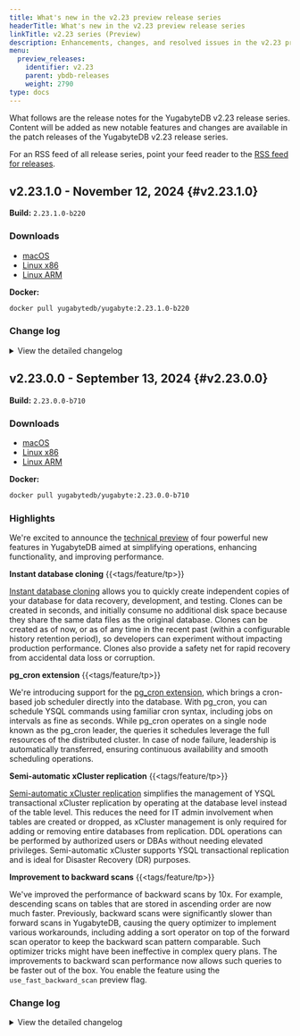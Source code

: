 ```yaml
---
title: What's new in the v2.23 preview release series
headerTitle: What's new in the v2.23 preview release series
linkTitle: v2.23 series (Preview)
description: Enhancements, changes, and resolved issues in the v2.23 preview release series.
menu:
  preview_releases:
    identifier: v2.23
    parent: ybdb-releases
    weight: 2790
type: docs
---
```


What follows are the release notes for the YugabyteDB v2.23 release series. Content will be added as new notable features and changes are available in the patch releases of the YugabyteDB v2.23 release series.

For an RSS feed of all release series, point your feed reader to the [RSS feed for releases](../index.xml).

## v2.23.1.0 - November 12, 2024 {#v2.23.1.0}

**Build:** `2.23.1.0-b220`

### Downloads

<ul class="nav yb-pills">
  <li>
    <a href="https://downloads.yugabyte.com/releases/2.23.1.0/yugabyte-2.23.1.0-b220-darwin-x86_64.tar.gz">
      <i class="fa-brands fa-apple"></i>
      <span>macOS</span>
    </a>
  </li>
  <li>
    <a href="https://downloads.yugabyte.com/releases/2.23.1.0/yugabyte-2.23.1.0-b220-linux-x86_64.tar.gz">
      <i class="fa-brands fa-linux"></i>
      <span>Linux x86</span>
    </a>
  </li>
  <li>
    <a href="https://downloads.yugabyte.com/releases/2.23.1.0/yugabyte-2.23.1.0-b220-el8-aarch64.tar.gz">
      <i class="fa-brands fa-linux"></i>
      <span>Linux ARM</span>
    </a>
  </li>
</ul>

**Docker:**

```sh
docker pull yugabytedb/yugabyte:2.23.1.0-b220
```

### Change log

<details>
  <summary>View the detailed changelog</summary>

### Improvements

#### YSQL

* Changes the CatalogCacheMisses metric name to showcase separate cache misses for each catalog cache, assisting users in easily preloading necessary catalog tables. {{<issue 22843>}}
* Enables in-place updates for non-key columns in indexes, reducing number of flushes. {{<issue 20908>}}
* Introduces the `yb_make_next_ddl_statement_nonincrementing` configuration parameter to reduce catalog version increments during many consecutive DDLs, lowering memory and latency spikes. {{<issue 23786>}}
* Updates advisory lock error message with a workaround hint instead of `not yet implemented.` {{<issue 23881>}}
* Allows certain ALTER VIEW commands in the parser without requiring additional changes. {{<issue 23117>}}
* Includes a modification to ysql_dump and Postgres that ensures all pg_class and pg_type OID preservation across a backup/restore when passing the include-yb-metadata flag. {{<issue 23304>}}
* Streamlines sys table prefetching by automatically resetting catalog read time. {{<issue 23502>}}
* Simplifies several ybc_pggate functions for better value return and removes unused functions. {{<issue 23513>}}
* Revamps the restoration of old backups by only applying the check for `pg_class OID` if the new YSQL configuration parameter, `yb_ignore_heap_pg_class_oids`, is enabled. {{<issue 23304>}}
* Unmodified columns on main table will continue to be written out when update optimizations are enabled, removing dependency on the feature controlled by `ysql_skip_row_lock_for_update`. {{<issue 18822>}}
* Adds table-level Prometheus metrics for catcache misses at node-level, viewable at `:13000/prometheus-metrics` endpoint. {{<issue 23706>}}
* Auto analyze service now tracks mutation counts from DDL changes and eliminates redundant analysis of indexes. {{<issue 22104>}},{{<issue 23506>}}
* Adds serialization/deserialization and equality checking mechanism for update optimization metadata. {{<issue 18822>}}
* Allows adding a primary key using a unique index by performing a table rewrite. {{<issue 23118>}}
* Enables the batch execution of explicit row lock requests in Pg, improving the handling and performance of such requests. {{<issue 22519>}}
* Allows validation of foreign-key and check constraints with `ALTER TABLE ...VALIDATE CONSTRAINT`. {{<issue 3946>}}
* Added yb_make_next_ddl_statement_nonincrementing to YbDbAdminVariables for yb_db_admin role. {{<issue 23786>}}
* Allows preloading of foreign key lists in relcache, avoiding on-demand master fetches, controlled by `yb_enable_fkey_catcache`. {{<issue 23686>}}
* Refines the PatchStatus function by storing relation id directly in the relations vector, avoiding the need to call the PgSession::LoadTable method. {{<issue 24040>}}

#### YCQL

* Updates YCQL tables `system_schema.functions` and `system_schema.aggregates` to align with Cassandra, aiding Cortex migration. {{<issue 3893>}}

#### DocDB

* Reduces risk of WAL over-garbage collection in xCluster and avoids unnecessary flushes by modifying the WAL retention policy. {{<issue 22862>}}
* Enables reduction of duplicate code and custom flag filtering through `GetFlagInfos` relocation. {{<issue 23632>}}
* Accelerates xCluster setup for tables by reducing setup time, storing all intermediate state in-memory, and limiting writes to `sys_catalog`. {{<issue 23286>}}
* Allows adding new CatalogEntries without modifying the sys-catalog-tool through using helper functions. {{<issue 23235>}}
* Enables reading stored vector index data from DocDB. {{<issue 23460>}}
* Enables scanning of the `sequences_data` table for xCluster replication, aiding in the bootstrapping process by integrating current sequence information into the WAL from the source universe. {{<issue 23493>}}
* Introduces `DEFINE_NEW_INSTALL_VALUE` macro to enable controlled rollout of new features in fresh clusters. {{<issue 23505>}}
* Enables taking into account of changed data during a vector index data update. {{<issue 23524>}}
* Adds utilities for HNSW vector index implementation, benchmarking, and file reading. {{<issue 23376>}}
* Removes the `CallVisitor` template function to simplify the sys-catalog-tool code. {{<issue 23548>}}
* Allows each sequence to have an update in the WAL for seamless xCluster replication. {{<issue 23493>}}
* Introduces a command-line tool for building, validating, and benchmarking HNSW indexes with Usearch implementation. {{<issue 23556>}}
* Offers support for different vector coordinate types including vector-related templates. {{<issue 23613>}}
* Imports hnswlib header-only library for enhancements. {{<issue 23609>}}
* Introduces a new gflag `max_disk_throughput_mbps` for automated control of write rejections when disk is full, replacing `reject_writes_min_disk_space_aggressive_check_mb`. {{<issue 23373>}}
* Allows easier debugging with additional logging and updated log prefixes. {{<issue 23702>}}
* Ensures that ddl_queue and replicated_ddls do not colocate on the same tablet in colocated databases. {{<issue 23728>}}
* Integrates hnswlib into the vector indexing framework, adding wrapper and allowing different distance calculations. {{<issue 23752>}}
* Eliminates the capability to rename xCluster replication groups, reducing potential confusion. {{<issue 23778>}}
* Enables sequences replication feature in source universe by creating `sequences_data` table and incorporating an outgoing stream. {{<issue 23917>}}
* Enables shared memory by default for executing read and write pg client queries to enhance performance. {{<issue 23820>}}
* Streamlines automatic syncing of inline third-party dependencies and breaks down `thirdparty_tool` into separate modules. {{<issue 23846>}}
* Enables automatic application of DDL changes in xCluster using `automatic_ddl_mode` proto field. {{<issue 23860>}}
* Enables display of cluster_uuid in tserver /varz endpoint for better test and call_home tracking. {{<issue 23864>}}
* Resets the `cdc_wal_retention_time_secs` value on table removal from xCluster replication and applies updates dynamically, eliminating need to drop and recreate replication. {{<issue 20769>}}
* Ensures correct functioning of `search_path` by skipping its value's enquote during transaction setup. {{<issue 23440>}}
* Enhances sequence generation consistency by making backend process stick to a logical connection when initializing a sequence variable with `nextval` function. {{<issue 23601>}}
* Ensures DDL operations success with a sleep interval after database catalog version updates when Connection Manager is active. {{<issue 23756>}}
* Updates the callhome URL to use HTTPS for enhanced security. {{<issue 23947>}}
* Includes PID in yb_active_session_history for easy correlation with actual processes in YSQL, YCQL, and background activities. {{<issue 23070>}}
* Allows reduction of thread stack size to avoid Linux hugepage backing. {{<issue 23927>}}
* Allows explicit addition of gFlags to `gflag_allowlist.txt` for secure callhome data collection, plus `version_info` in tserver data. {{<issue 24103>}}
* Adds `max_follower_heartbeat_delay` metric to alert users when the master follower heartbeat delay is too high. {{<issue 21178>}}
* Removes the need to set `set_cdc_min_replicated_index` during xCluster bootstrap for improved log retention. {{<issue 24105>}}
* Ensures the user interface accurately displays disk size, even when multiple data directories are used. {{<issue 23810>}}

#### CDC

* Allows dynamic table addition alongside table removal from CDC streams without needing to disable or restart. {{<issue 23581>}}
* Adds `DYNAMIC_TABLES_DISABLED` yb-admin option to disable dynamic table addition when creating new streams. {{<issue 23482>}}
* Enables default non-eligible table cleanup in CDC streams, replaces the flag `enable_cleanup_of_non_eligible_tables_from_cdcsdk_stream` with `cdcsdk_enable_dynamic_table_addition_with_table_cleanup`, and removes flag protection for table identification. {{<issue 23806>}}
* Syncs table removal from a CDC stream to a more performant async process, allowing both manual and automatic removal via the `RemoveUserTableFromCDCSDKStream` and `RemoveTablesFromCDCSDKStream` RPCs respectively. {{<issue 23700>}}
* Disables `wal_level` checks for logical replication in YSQL as PG WAL is not used. {{<issue 23661>}}
* Changes the default `wal_level` to `logical` to ensure compatibility with logical replication clients. {{<issue 23661>}}
* Enables asynchronous removal of user tables from CDC streams by adjusting how background threads process and persist stream metadata. {{<issue 23700>}}
* Enables tablet splitting on tables under CDCSDK stream by default using the GFLAG `enable_tablet_split_of_cdcsdk_streamed_tables`. {{<issue 24190>}}
* Adds a tag for the slot name attribute in the CDC metrics. {{<issue 24307>}}

#### yugabyted

* Handles OBJECT_NOT_FOUND errors during SELECT/UPDATE/DELETE after TRUNCATE when Connection Manager is enabled. {{<issue 23668>}}
* Enables bitmap scans and removes size-based fetching in the pg parity feature by updating GFlags. {{<issue 23777>}}
* Updates to the pg parity testcase now remove size-based fetching and include enabling bitmap scans. {{<issue 23777>}}
* Changes the flag name from `enable_pg_parity_tech_preview` to `enable_pg_parity_early_access` in all branches. {{<issue 23896>}}
* Stops sending gflags details in the callhome diagnostics to eliminate redundant data. {{<issue 24029>}}

### Bug fixes

#### YSQL

* Removes unnecessary DCHECK for smoother rolling upgrades from release 2.20, enhancing `ysql_enable_db_catalog_version_mode` gflag functionality. {{<issue 23462>}}
* Fixes an issue related to regular expression pushdown causing inconsistency and crashes by introducing thread local cache. {{<issue 22989>}}
* Resets catalog read time after table prefetching to prevent outdated readings for on-demand loading from a master. {{<issue 23421>}}
* Corrects IndexScan's indextlist to improve accuracy of variable references in subquery scenarios. {{<issue 22533>}}
* Prevents individually moving a colocated table to a different tablespace, forcing users to move all tables collectively. {{<issue 23314>}}
* Minimizes read restart errors during ANALYZE operation by using a fresh read time for each table, finding an optimal balance between read oldness and transactionality. {{<issue 22135>}}
* Reduces the memory consumption of the `fk_reference_cache_` in large transactions, thereby ensuring minimal use of RAM. {{<issue 23734>}}
* Prevents retry of schema mismatch errors in batched execution mode to maintain transaction atomicity. {{<issue 23843>}}
* Revamped `Storage Read Requests` metric now better reflects true RPC count in `PrecastRequestSender` usage. {{<issue 23396>}},{{<issue 18785>}}
* Resolves `INSERT ON CONFLICT` bugs in temporary tables to ensure consistent outputs. {{<issue 1999>}}
* Fixes a TupleDesc reference leak warning in nested INSERT ON CONFLICT. {{<issue 23429>}}
* Restores unintentional grammar changes to YSQL ALTER SCHEMA command for bug fix. {{<issue 23457>}}
* Fixes repeated calls in `DeleteTableInternal`, preventing `YbAdminSnapshotScheduleTest.SysCatalogRetention` failure on asan builds. {{<issue 23459>}}
* Resolves potential memory corruption by mutating pushdown expressions outside the per tuple context. {{<issue 23461>}}
* Eliminates the publishing of empty metrics from the `statementType` enum on the YSQL Metrics endpoint. {{<issue 23557>}}
* Simplifies the process of identifying identical data by using storage equality, not semantic equality, during UPDATE queries, handling problems that arise when data types lack equality operators or when user-defined data types exhibit unusual semantic equality. {{<issue 23490>}}
* Addresses a bug in YSQL that caused crashes while costing an index scan on a hash index with included columns using CBO. {{<issue 22772>}}
* Adds more logs to aid in debugging a transaction status mismatch issue. {{<issue 23669>}}
* Fixes the hanging issue when creating a colocated table by correcting the unconditional reading of the `relkind` column. {{<issue 23708>}}
* Adds `log_dist` option to auto_explain docs for YSQL. {{<issue 23814>}}
* Addresses the issue of invalid Attnum with Bitmap Scan +subplans +nested loops previously encountered in Index Scans. {{<issue 23596>}}
* Adds table name to table-level metrics on `/metrics` endpoint for better identification. {{<issue 23707>}}
* Fixes a bug that caused incorrect deducing of commit/abort status for transactions which do not change the table's schema. {{<issue 23669>}}
* Adds HELP and TYPE metadata to YSQL Prometheus metrics endpoint for better metrics accessibility. {{<issue 23578>}}
* Corrects an issue causing heap-buffer-overflow errors during ysqlconnmgr ASAN tests. {{<issue 23913>}}
* Fixes a crash caused by using the `pg_hint_plan` with the `hint_table` enabled. {{<issue 23547>}}
* Updates the copyright string from `YugaByteDB` to the correct version `YugabyteDB`, ensuring error-free linter runs. {{<issue 23940>}}
* Allows for a modified calculation of net connections in YSQL connection manager with the warmup random mode. {{<issue 23588>}}
* Prevents background parallel workers from executing check/assign hooks of YSQL configuration parameters, eliminating potential crashes. {{<issue 23787>}}
* Modifies backup/restore process to skip column name checks for indexes, allowing for successful restoration even with renamed columns. {{<issue 24207>}}
* Fixes crashes caused by using a RowComparisonExpression on a reordered primary key index. {{<issue 23824>}}
* Improves cache re-invalidation for `ALTER TABLE` commands to avoid schema version mismatch errors within the same session. {{<issue 23882>}}
* Streamlines ysql_dump process by eliminating faulty statements for colocated table unique constraint, enhancing database reliability. {{<issue 24057>}}
* Introduces batching for the `INSERT ON CONFLICT` command to enhance performance by minimizing alternating read and write operations. {{<issue 24179>}}
* Fixes the flaw in the current DDL atomicity workflow where only the first table's schema was compared, even if it doesn't change after a schema version increment. {{<issue 23988>}}
* Alters encoding setup order to ensure `UTF8` use instead of `SQL_ASCII` and adds `pg_collation` to preloaded tables to prevent specific errors. {{<issue 24149>}}
* Corrects a typo to prevent incorrect loading of pg_collation catalog caches, eliminating associated performance issues. {{<issue 24149>}}

#### YCQL

* Eliminates unexpected error during shell type definition update across multiple sessions. {{<issue 24217>}}

#### DocDB

* Prevents tablet bootstrap from getting stuck when replaying a truncate operation. {{<issue 23243>}}
* Limits the response size of ListSnapshotSchedules RPC by excluding unnecessary per-object details to prevent overflow issues. {{<issue 23518>}}
* Reduces the risk of deadlocks when making active read/write requests to a table right after a tablet-split. {{<issue 23747>}}
* Simplifies handling of large RPC responses by catching errors earlier and appropriately using `narrow_cast`. {{<issue 22301>}}
* Fixes errors from executing rpc callback twice due to lack of return after detecting disabled wait-queue or deadlock features. {{<issue 23808>}}
* Switches write query duration from `CoarseMonoClock` to `MonoClock` for precise nanosecond granularity. {{<issue 20335>}}
* Sets the `close_timestamp_micros` field for partially copied log segments to prevent time-based policy violation. {{<issue 23335>}}
* Eliminates persistent logging issue after dropping a colocated table by removing unnecessary logs. {{<issue 22037>}}
* Corrects leader balancing for geopartitioned tables to prevent early exits and ensure accurate global leader sorting. {{<issue 23886>}}
* Adds `database_oid` to the `TSLocalLockManager` locking contract to distinguish objects from different databases. {{<issue 23454>}}
* Adds debugging information for retryable requests rejected by followers despite acceptance by leaders. {{<issue 23523>}}
* Corrects typo and includes minimum allowed value in the validation message for `xcluster_checkpoint_max_staleness_secs` flag. {{<issue 23576>}}
* Prevents tablet partition collision during `ImportSnapshot` by not cloning `DELETED` or `REPLACED` tablets. {{<issue 23552>}}
* Allows pg_cron to correctly handle SIGTERM by using `quickdie` instead of `die` or `pg_cron_sigterm`. {{<issue 23655>}}
* Allows the retry of checkpoint if `leader not ready` or `service unavailable` errors occur, and prevents client retries on a failed checkpoint by storing an `InternalError` status. {{<issue 23719>}}
* Restores `transaction_aware` field in `master_backup.proto` for compatibility with older DB versions. {{<issue 23739>}}
* Enhances tablet limit flags by adding more details to the main flag and adjusting the help strings. {{<issue 23695>}}
* Adds filtering for bootstrap intent iterators based on `min_replay_txn_start_ht` to prevent unnecessary SST files buildup during bootstrap. {{<issue 23890>}}
* Fixes a compile error caused by a mismatch in the declaration of `protobuf_message_total_bytes_limit`. {{<issue 23828>}}
* Reduces the potential for core dump errors during Point In Time Recovery (PITR) by utilizing shared_ptr in callbacks. {{<issue 23399>}}
* Renames the `yql_endpoint_tserver_uuid` field to `top_level_node_id` in `/rpcz` to maintain consistency. {{<issue 23835>}}
* Ensures correct and consistent updating of `grptablespace` column in `pg_yb_tablegroup` after `ALTER TABLE` command. {{<issue 23336>}}
* Ensures the `CREATE TABLE ...TABLESPACE pg_default` command in colocated databases aligns with PostgreSQL semantics. {{<issue 23410>}}
* Now treats YSQL configuration parameters in a case-insensitive manner, avoiding variable duplication and potential failures, aligning closer with Postgres behavior. {{<issue 23478>}}
* Ensures node restarts successfully with `secure` enabled by introducing a timeout framework. {{<issue 23447>}}
* Restores loading of old dumps that lack index PG class OIDs by enhancing the flag `yb_ignore_pg_class_oids`. {{<issue 23626>}}
* Promotes cluster start-up when master_webserver_port is customized by considering user input during the `validate_and_set_configs` step. {{<issue 23629>}}
* Allows the packed row size to exceed its limit during repacking, preventing tserver crash after `alter table add column` commands with a default value. {{<issue 24050>}}
* The update stabilizes WriteBuffer, preventing potential crashes when constructed over non-zeroed memory. {{<issue 23960>}}
* Adds a null check to prevent a system crash when cleaning up a recently applied transaction state after a flush operation. {{<issue 24026>}}
* Resolves the shutdown issue with the shared exchange causing TServer to hang by properly managing concurrent threads and session destruction, and sets `pg_client_use_shared_memory` to false by default on Mac to enhance performance. {{<issue 24000>}}
* Ensures "create table" requests for colocated tables don't fail due to mistaken tablet limit checks. {{<issue 23922>}}

#### CDC

* Refactors CDCSDK to prevent data loss during workload with single shard transactions by ensuring WAL messages are committed before being replicated. {{<issue 19294>}}
* Reduces disk IO overhead by optimizing the tablet-meta update process in CDCService. {{<issue 22805>}}
* Introduces three new yb-admin commands : `disable_dynamic_table_addition_in_change_data_stream`, `remove_user_table_from_change_data_stream`, `validate_and_sync_cdc_state_table_entries_on_change_data_stream` for managing user tables in a CDC stream and addresses a race condition issue  {{<issue 22876>}},{{<issue 22835>}},{{<issue 22773>}}
* Obsoletes expired or unpolled tables from CDC stream and state table, reducing unnecessary resource retention and potential blocking of split tablet deletion. {{<issue 23367>}}
* Filters out records related to index tables in colocated databases to prevent GetChanges call failures. {{<issue 23809>}}
* Ensures old-tuples for updates are only sent when replica identity is FULL, matching PostgreSQL behavior. {{<issue 23353>}}
* Enhances table removal from a CDC stream by fetching tablets from the local master copy instead of the entire cdc_state table, enhancing performance. {{<issue 23589>}}
* Prevents crashes that occur due to concurrent GetChanges calls on the same producer tablet. {{<issue 23394>}}
* Ensures entries for dropped tables are removed from the replica identity map, preventing replication errors. {{<issue 24308>}}

#### yugabyted

* Offers corrected DB OID in the function `calculate_table_size`, now matching `YBCGetDatabaseOid(rel)` for improved reliability. {{<issue 20030>}}
* Enables a node to successfully join using the `join` flag by implementing a retry mechanism. {{<issue 238989>}}

</details>

## v2.23.0.0 - September 13, 2024 {#v2.23.0.0}

**Build:** `2.23.0.0-b710`

### Downloads

<ul class="nav yb-pills">
  <li>
    <a href="https://downloads.yugabyte.com/releases/2.23.0.0/yugabyte-2.23.0.0-b710-darwin-x86_64.tar.gz">
      <i class="fa-brands fa-apple"></i>
      <span>macOS</span>
    </a>
  </li>
  <li>
    <a href="https://downloads.yugabyte.com/releases/2.23.0.0/yugabyte-2.23.0.0-b710-linux-x86_64.tar.gz">
      <i class="fa-brands fa-linux"></i>
      <span>Linux x86</span>
    </a>
  </li>
  <li>
    <a href="https://downloads.yugabyte.com/releases/2.23.0.0/yugabyte-2.23.0.0-b710-el8-aarch64.tar.gz">
      <i class="fa-brands fa-linux"></i>
      <span>Linux ARM</span>
    </a>
  </li>
</ul>

**Docker:**

```sh
docker pull yugabytedb/yugabyte:2.23.0.0-b710
```

### Highlights

We're excited to announce the [technical preview](/preview/releases/versioning/#tech-preview-tp) of four powerful new features in YugabyteDB aimed at simplifying operations, enhancing functionality, and improving performance.

**Instant database cloning** {{<tags/feature/tp>}}

[Instant database cloning](/preview/manage/backup-restore/instant-db-cloning/) allows you to quickly create independent copies of your database for data recovery, development, and testing. Clones can be created in seconds, and initially consume no additional disk space because they share the same data files as the original database. Clones can be created as of now, or as of any time in the recent past (within a configurable history retention period), so developers can experiment without impacting production performance. Clones also provide a safety net for rapid recovery from accidental data loss or corruption.

**pg_cron extension** {{<tags/feature/tp>}}

We're introducing support for the [pg_cron extension](/preview/explore/ysql-language-features/pg-extensions/extension-pgcron/), which brings a cron-based job scheduler directly into the database. With pg_cron, you can schedule YSQL commands using familiar cron syntax, including jobs on intervals as fine as seconds. While pg_cron operates on a single node known as the pg_cron leader, the queries it schedules leverage the full resources of the distributed cluster. In case of node failure, leadership is automatically transferred, ensuring continuous availability and smooth scheduling operations.

**Semi-automatic xCluster replication** {{<tags/feature/tp>}}

[Semi-automatic xCluster replication](/preview/deploy/multi-dc/async-replication/async-replication-transactional/) simplifies the management of YSQL transactional xCluster replication by operating at the database level instead of the table level. This reduces the need for IT admin involvement when tables are created or dropped, as xCluster management is only required for adding or removing entire databases from replication. DDL operations can be performed by authorized users or DBAs without needing elevated privileges. Semi-automatic xCluster supports YSQL transactional replication and is ideal for Disaster Recovery (DR) purposes.

**Improvement to backward scans** {{<tags/feature/tp>}}

We've improved the performance of backward scans by 10x. For example, descending scans on tables that are stored in ascending order are now much faster. Previously, backward scans were significantly slower than forward scans in YugabyteDB, causing the query optimizer to implement various workarounds, including adding a sort operator on top of the forward scan operator to keep the backward scan pattern comparable. Such optimizer tricks might have been ineffective in complex query plans. The improvements to backward scan performance now allows such queries to be faster out of the box. You enable the feature using the `use_fast_backward_scan` preview flag.

<!-- ### New features

* [Semi-automatic transactional xCluster setup](/preview/deploy/multi-dc/async-replication/async-replication-transactional/). Provides operationally simpler setup and management of YSQL transactional xCluster replication, as well as simpler steps for performing DDL changes. {{<tags/feature/tp>}}

* [Database clone](/preview/manage/backup-restore/lightweight-db-clone/). Support for fast Database clones from a given database as-of time. {{<tags/feature/tp>}}

* [pg_cron extension](preview/explore/ysql-language-features/pg-extensions/extension-pgcron/). Native support for pg_cron extension. {{<tags/feature/tp>}} -->

### Change log

<details>
  <summary>View the detailed changelog</summary>

### Improvements

#### YSQL

* Enhances logging for DDL transaction conflicts and PG catalog version mismatches by including the DDL command tag and specific log details outside of the `log_ysql_catalog_versions` flag. {{<issue 20084>}}
* Reduces per-backend memory consumption by reinstating TOAST compression for catalogue tables. {{<issue 21040>}}
* Enables DDL atomicity feature by default by altering `ysql_yb_ddl_rollback_enabled`, `report_ysql_ddl_txn_status_to_master`, and `ysql_ddl_transaction_wait_for_ddl_verification` flags' defaults. {{<issue 22097>}}
* Adds a new YSQL view for YCQL statement metrics, allowing it to be joined with YCQL wait events in the `yb_active_universe_history` table. {{<issue 20616>}}
* Displays distinct prefix keys explicitly in the explain output, enhancing the clarity of indexing for users. {{<issue 20831>}}
* Adds auto flag `ysql_yb_enable_ddl_atomicity_infra` to control DDL atomicity feature during the upgrade phase. {{<issue 21535>}}
* Updates read time for each operation to simplify code and avoid applying used read time from obsolete operations. {{<issue 21623>}}
* Allows YbInitPinnedCacheIfNeeded to only load the shared pinned cache, enhancing concurrent handling of DDLs in various databases. {{<issue 21635>}}
* Rectifies a compilation error by eliminating duplicate declaration and unnecessary function triggered by merge issues. {{<issue 20616>}}
* Avoids schema version mismatch errors during ALTER TABLE operations in cases where DDL atomicity is enabled. {{<issue 21787>}}
* Adds new columns to localhost:13000/statements for more comprehensive database management, including user and database IDs along with varied block level statistics. {{<issue 21735>}}
* Now logs global-impact DDL statements that increment all database catalog versions. {{<issue 21826>}}
* Reorganizes extensions into three segregated directories for better access and ease of use. {{<issue 21897>}}
* Resolves schema version mismatch errors that occur after an ALTER TABLE operation due to DDL transaction verification in non-debug builds. {{<issue 21787>}}
* Introduces a new YSQL configuration parameter `yb_parallel_range_size` for better tuning of parallel range size. {{<issue 21928>}}
* Removes the unused `keep_order` field from `YbctidGenerator` for cleaner results processing. {{<issue 21944>}}
* Introduces a new YSQL configuration parameter `yb_enable_parallel_append` to disable the unannounced feature `parallel append`. {{<issue 21934>}}
* Performs stylistic modifications and refactors in various YSQL scripts for better readability and performance. {{<issue 22004>}}
* Adds support for creating vector indexes using a dummy ANN method `ybdummyann`, enabling preliminary vector-based searching in databases. {{<issue 22195>}}
* Restricts the undesired usage of LWFunction by disallowing move copy. {{<issue 22069>}}
* Simplifies the column binding logic for ybgin and lsm access methods and prepares for addition of user-defined index types. {{<issue 22195>}}
* Enables the grammar for CREATE/DROP ACCESS METHOD for more flexible extension handling. {{<issue 22364>}}
* Eradicates misleading log message during table creation with DDL atomicity enabled. {{<issue 22459>}}
* Introduces a new enum PgYbrowidMode to deduplicate hidden internal column addition logic. {{<issue 22536>}}
* Adds Save/Restore state functionality to `ConsistentReadPoint` using a new `Momento` class. {{<issue 22597>}}
* Avoids renaming DocDb tables during legacy rewrite operations to prevent issues with backup/restore and improves handling of failed ADD/DROP primary key, ALTER TYPE operations. {{<issue 22802>}}
* Stops python checks on all third-party extensions to avoid build failure. {{<issue 23166>}}
* Simplifies and cleans up code in PgDml/PgSelect/PgSelectIndex classes, ensuring only necessary fields are used and removing redundant destructors, with no logic changes. {{<issue 23192>}}
* Improves backward scans by updating the cost-based optimizer to consider backward scan enhancements, leading to significant execution-time improvements when `FLAGS_use_fast_backward_scan` is enabled. {{<issue 22370>}}
* Introduces new role-related flags in `yb_backup.py` script to enhance backup and restore functionalities. {{<issue 20972>}}
* Fixes various issues in the Batch Nested Loop Join code, particularly the new row array comparison, for clearer functioning and better documentation. {{<issue 23407>}}

#### YCQL

* Now throws an error when using the unsupported GROUP BY clause in YCQL with autoflag `ycql_suppress_group_by_error` available for compatibility issues. {{<issue 13956>}}

#### DocDB

* Adds an `ABORTED` state and an `abort_message` field to the `SysCloneStateInfoPB` object for better clone failure management. {{<issue 21054>}}
* Offers a new stack trace tracking framework for improved visibility of disk I/O operations, configurable through the `track_stack_traces` flag. {{<issue 17993>}}
* Resolves build failure caused by a problematic merge, offering better disk IO visibility by tracking IOs by stacktrace. {{<issue 17993>}}
* Blocks writes based on the total number of bytes being flushed, not just when 2 memtables are flushing. {{<issue 22571>}}
* Allows asynchronous DNS cache updating and resolution retry upon failure to reduce RPC call delays and prevent unexpected leadership changes. {{<issue 22930>}},{{<issue 22311>}}
* Introduces a new flag to toggle on or off recommended memory defaults for increased control over individual memory settings. {{<issue 22161>}}
* Introduces utility to dump top heap stacks when memory limit is exceeded for enhanced debugging. {{<issue 21396>}}
* Deprecates unused flags and old svc_num_workers flags for clearer user configurations. {{<issue 20906>}}
* Allows local debug builds of YugabyteDB to restart from release builds to enhance debugging. {{<issue 21093>}}
* Shifts xCluster-related functions from Catalocustomeranager to XClusterSourceManager for easier management. {{<issue 21325>}}
* Speeds up backward scans by building rows from end to start, reducing unnecessary repositioning and Seek calls, enabled with `FLAGS_use_fast_backward_scan` flag. {{<issue 19352>}}
* Boosts error messaging clarity when preview flags are not set in `allowed_preview_flags_csv`. {{<issue 21484>}}
* Prevents GetChangesForXCluster from returning an invalid safe time in certain conditions. {{<issue 21528>}}
* Broadens the rewrite_test_log.py script to incorporate more directory replacements such as home directory, YB_SRC_ROOT, LLVM toolchain directory, and third-party dependencies directory. {{<issue 21532>}}
* Adjusts TServer memory percentage from 50% to 48% for (4,8]GiB boxes and sets new recommendations for boxes over 16 GiB. {{<issue 20664>}}
* Incorporates the usearch and fp16 header-only libraries into the src directory, simplifying code import. {{<issue 21830>}}
* Returns the original error messages from CreateTable and CreateTablegroup instead of an incorrect "Database not found" message. {{<issue 21760>}}
* Enables replication of DDL schemas and users to maintain consistency between source and target. {{<issue 21848>}}
* Updates `AreNodesSafeToTakeDown` to return earlier and deliver a readable error message when hitting a timeout, using a control flag, `are_nodes_safe_to_take_down_timeout_buffer_ms` with a default setting of 2 seconds. {{<issue 21855>}}
* Reduces unnecessary alerts by removing "No active snapshot" warning from the logs. {{<issue 21911>}}
* Ensures Data Definition Language (DDL) operations replicate exactly once by checking the `replicated_ddls` table prior to rerunning any DDL. {{<issue 21943>}}
* Streamlines the creation of xCluster streams by unifying the scattered code into `XClusterClient::CreateXClusterStream<Async>`. {{<issue 22343>}}
* Allows for faster failover in xCluster DR by skipping the cleanup process when `skip_producer_stream_deletion` is set on `DeleteUniverseReplicationRequestPB`. Safe for upgrades and rollbacks. {{<issue 22050>}}
* Reduces extra reactor threads by reusing server messenger in AutoFlags. {{<issue 22076>}}
* Reduces resource usage by enabling stateful service client to reuse the server's existing yb_client. {{<issue 22102>}}
* Adds `SCHECK_PB_FIELDS_NOT_EMPTY` macro for validating non-empty fields, with individual checks on list elements. {{<issue 22182>}}
* Splits up yb_xcluster_ddl_replication.c into additional util files for better project extensibility. {{<issue 22190>}}
* Removes deprecated JSON output format in xCluster for clean and efficient function. {{<issue 22219>}}
* Allows only single DDL query strings to prevent issues with DDL+DML mixes or multiple DDLs. {{<issue 22060>}}
* Shifts certain RPC endpoint methods from the Catalocustomeranager to the new MasterClusterHandler class for easier management. {{<issue 19715>}}
* Adds `read-time` option description in the `help` of `ysql_dump` allowing database dump at a specified past time. {{<issue 21886>}}
* Renames and replaces `cdc_consumer_handler_thread_pool_size` with `xcluster_consumer_thread_pool_size` to reduce CPU and memory usage. {{<issue 20305>}}
* Refreshes stack trace tracking UI endpoints to enable per-column sorting and optimize sorting script. {{<issue 22841>}}
* Allows table locking by acquiring local server object locks for DDLs and DMLs, hosted by a local transaction participant, with session ID and tied to their lifetime. Includes performance upgrades to lock acquisition and conflict resolution. {{<issue 23045>}}
* Simplifies replication setup by using table IDs instead of names, helping avoid issues caused by table renames or recreations. {{<issue 23013>}}
* Increases speed of backward scans for flat document reader with support for packed row V2. {{<issue 22556>}}
* Reuses the Tservers `yb::client` in `CDCService` to decrease 4 threads and a meta cache, addressing a `CDCService`/xCluster source issue. {{<issue 22893>}}
* Allows unified usage of XClusterRemoteClient in XClsuterConsumer, centralizing client creation logic. {{<issue 22908>}}
* Ensures replication health before succeeding `IsSetupUniverseReplicationDone`, improving error detection. {{<issue 22948>}}
* Adds `external_hybrid_time` to log-dump output to detect xCluster target writes. {{<issue 22918>}}
* Introduces two new `SOURCE_UNREACHABLE` and `SYSTEM_ERROR` enums to enable more detailed error reporting from the Poller. {{<issue 22996>}}
* Allows requesting streams by producer table ids for xCluster DDL Replication to accurately match tables together. {{<issue 23013>}}
* Enhances stack trace tracking endpoints usability by adding an access button, a reset tracking link, and timestamp details. {{<issue 22842>}}
* Renames and shifts various members and functions from Catalocustomeranager to XClusterManager. {{<issue 23044>}}
* Replaces the deprecated and unused namespace replication with DB Scoped replication for a more efficient solution. {{<issue 23046>}}
* Makes pggate aware of fast backward scan capability for accurate cost identification in the Cost Based Optimizer. {{<issue 22937>}}
* Added `emergency_repair_mode` flag and new yb-admin commands to handle corrupted CatalogEntity data without stopping `yb-master`. {{<issue 23098>}}
* Relocates Setup, Bootstrap, Alter and Delete Target Replication functions for better organization. {{<issue 23183>}}
* Changes column ID representation in debug builds to be compatible with release builds. {{<issue 21093>}}
* Refactored the `PopulateTabletCheckPointInfo` function to improve its readability and maintainability. {{<issue 23301>}}
* Removes display of InvalidFlags in the flags UI to clean up the user interface. {{<issue 23308>}}
* Allows for storing and loading of vector indexes, ensuring effective management of these indexes. {{<issue 23377>}}
* Integrates class `DocDBStatistics` with `ReadOperationData` for better statistics transmission to `IntentAwareIterator`. {{<issue 23420>}}
* Introduces a new flag `max_disk_throughput_mbps` for automated control of write rejections when disk is full, replacing `reject_writes_min_disk_space_aggressive_check_mb`. {{<issue 23373>}}
* Adds a flag `FLAGS_tablet_split_min_size_ratio` to control tablet splitting based on SST file sizes, ensuring better control over tablet size imbalance. {{<issue 21458>}}
* Relocates heartbeat code for greater readability and Catalog Manager size reduction. {{<issue 21899>}},{{<issue 19715>}}
* Simplifies the clone state manager by moving persisted data to an in-memory structure. {{<issue 22138>}}
* Relocates specific heartbeat code to `master_heartbeat_service.cc` for enhanced readability and easier tracking. {{<issue 21899>}},{{<issue 19715>}}
* Refactors heartbeat path code for easier navigation and reduction of Catalocustomeranager size, with no functional changes. {{<issue 21899>}},{{<issue 19715>}}
* Shifts tcmalloc profiling code to the Utils folder. {{<issue 22258>}}
* Moves tablet splitting specific RPCs and functions from `catalog_manager.cc` to `tablet_split_manager.cc` for better code management. {{<issue 22603>}},{{<issue 19715>}}
* Introduces a new flag `enable_rwc_lock_debugging` to control slow lock debugging and fixes a bug in `rwc_lock.cc`. {{<issue 22807>}}
* Changes CloneStateInfo object from scoped_refptr to std::shared_ptr for standardization. {{<issue 23036>}}
* Allows setting only non-empty schema names in YBTableName. {{<issue 23371>}}
* Transfers ownership of TabletSplitManager, CloneStateManager, and SnapshotCoordinator from Catalocustomeranager to Master for leaner dependency requirements. {{<issue 22603>}},{{<issue 19715>}}

#### CDC

* Preserves CDC stream even when all associated tables are dropped, tying its lifecycle to the database. {{<issue 21419>}}
* Introduces three new yb-admin commands to remove a user table from a CDCSDK stream, descend dynamic table addition in a CDC stream, and validate CDC state for a particular stream, enhancing control over CDC streams. {{<issue 22876>}},{{<issue 22773>}}
* Prevents addition of tables with enum array column to the CDC stream to avoid crashes during consumption. {{<issue 22897>}}
* Transforms the flag `yb_enable_cdc_consistent_snapshot_streams` from a preview into a default true auto flag. {{<issue 22984>}}
* Enables dynamic table addition with Postgres replication consumption by setting retention barriers on new tables' tablets during creation. {{<issue 21643>}}
* Allows modification of the publication refresh interval using the `cdcsdk_publication_list_refresh_interval_secs` flag. {{<issue 21796>}}
* Adds a TServer flag, `ysql_yb_default_replica_identity`, for customizing default replica identity at table creation. {{<issue 22326>}}
* Introduces `cdcsdk_enable_dynamic_table_addition` flag to manage dynamic table additions in replication slot consumption model. {{<issue 22406>}}
* Introduces replication slot name for internal distinction between two consumption models in the code. {{<issue 22810>}}
* Allows creating an old model stream via yb-admin in upgraded environments, ensuring only one stream type per database. {{<issue 22894>}}
* Introduces replica identity in CDC to populate before image records, allowing table-level before image information fetching and retaining in stream metadata. {{<issue 21314>}}
* Eliminates unnecessary NOTICE messages when setting yb_read_time from walsender, reducing message clutter. {{<issue 22379>}}
* Enables transaction state to be cleared promptly after a table is deleted, preventing table deletion from getting stuck and resulting in faster functionality. {{<issue 22095>}}

#### yugabyted

* Allows Connection Manager to handle error messages, preventing test failures in the YSQL layer. {{<issue 21756>}}
* Ensures `RENAME DATABASE` query handles logical and physical connections correctly for consistent database behavior. {{<issue 21284>}}
* Redefines tracking of role modifications using role OID in YSQL Connection Manager for accurate behavior during mid-session role renaming. {{<issue 21505>}}
* Offers support for single-use YSQL configuration parameters in YSQL Connection Manager. {{<issue 21757>}}
* Enables using role OID with `session_authorization` in YSQL Connection Manager for correct role alterations in a session. {{<issue 21637>}}
* Allows sticky connections when setting certain YSQL configuration parameters not permitted in explicit transactions. {{<issue 22957>}}
* Allows modification of YSQL configuration parameters on a running cluster by destroying the control connection. {{<issue 21516>}}
* Adds a new `/pitr` endpoint and screen in the database page to list scheduled PITRs on yugabyted UI. {{<issue 21355>}}
* Introduces `upgrade_finalize` command for smoother YugabyteDB version upgrades using yugabyted CLI and includes an `upgrade_ysql_timeout` flag. {{<issue 21888>}}
* Directly enables `yb_enable_read_committed_isolation` and `ysql_enable_read_request_caching` on `yb-master` and `yb-tserver` processes. {{<issue 22061>}}
* Delivers alerts on user interface when encountering node version mismatches in the cluster. {{<issue 21888>}}
* Simplifies yugabyted by dropping Python2 support and transitioning the script to use Python3, replacing deprecated distutils package with shutil. {{<issue 22072>}},{{<issue 21409>}}
* Enables better handling of multi-valued flags in yugabyted without duplication, making the system more maintainable. {{<issue 22091>}}
* Corrects the Sankey diagram for CPU usage by accurately calculating the total number of used/available cores. {{<issue 22125>}}
* Made changes to string literals in `yugabyted` to avoid SyntaxWarning and added checks for exceptions during incorrect `advertise_address` input. {{<issue 22210>}},{{<issue 22230>}}
* Enables correct parsing of startup parameters with spaces in values when using the YSQL Connection Manager. {{<issue 22248>}}
* Allows to specify multiple data directories using the new `additional_data_dir` configuration. {{<issue 22126>}}
* Enables xCluster replication management between database clusters using new yugabyted commands. {{<issue 22349>}}
* Ensures yugabyted UI metrics display properly with Kubernetes OSS operator deployed clusters. {{<issue 22532>}}
* Elevates the reliability of the UUID retrieval process for tablet server nodes on the user interface. {{<issue 22532>}}
* Ensures accurate CPU usage metrics by updating `prev_ticks_` at each metrics snapshotting iteration. {{<issue 22910>}}
* Allows smooth node restart even if the `data_dir` parameter is missing in the user configuration file. {{<issue 23052>}}
* Reduces `collect_logs` command failures by removing the yugabyted running check even when the yugabyted process is not running. {{<issue 23210>}}
* Enhances `yugabyted configure_read_replica` commands with checks to gracefully handle failures when `data_placement_constraint` lacks `:<num_of_replicas>`. {{<issue 23273>}}

### Bug fixes

#### YSQL

* Fixes an error that occurs when decoding null values from a boolean column sorted as NULLS LAST in a secondary index. {{<issue 22121>}}
* Fixes YSQL upgrade single connection mode error preventing new connection attempts before the old ones are released. {{<issue 22283>}}
* Allows YB Admins to run pg_locks without requiring superuser status. {{<issue 23266>}}
* Avoids failure when upgrading from version 2.14/2.16 to 2.20 by introducing a check to ensure pggate can handle RPC metrics sidecar before sending Scanned Rows count. {{<issue 21229>}}
* Fixes memory leaks in pg_constraint/pg_attrdef local cache by adding a missing `hash_destroy` call in `YbCleanupTupleCache`. {{<issue 22262>}}
* Resolves remaining memory leaks in CacheMemoryContext to stabilize cache memory after every catalog cache refresh. {{<issue 22262>}}
* Documents the limitations of retry logic when using `-c` flag in ysqlsh command. {{<issue 21804>}}
* Allows YSQL DDL operations to wait for rollback/roll-forward operations to finish before proceeding. {{<issue 20033>}}
* Allows more accurate modeling of base scan costs by taking into account the impact of storage index filters on secondary index. {{<issue 20635>}}
* Resolves colocation option issues in table creation linked to table rewriting and partitioning. Enhances the `defGetBoolean` function to parse string values "0" and "1" as false and true respectively, and shifts a verification step to a earlier spot in the CREATE TABLE execution path, ensuring successful table partition creation. {{<issue 20302>}},{{<issue 20914>}}
* Renames the YSQL configuration parameter `ddl_rollback_enabled` to `yb_ddl_rollback_enabled` for specificity. {{<issue 21480>}}
* Adds network latency cost to startup cost, yielding more accurate cost calculations in small tables. {{<issue 20898>}}
* Disables bitmap scan by default to prevent unwarranted selection due to lower CBO costs. {{<issue 21479>}}
* Reduces unnecessary log messages when `catalog_version_table_in_perdb_mode` is set to true. {{<issue 21481>}}
* Corrects an issue where certain unbatchable filters weren't detected during indexpath formation when indexpath accepted batched values from multiple relations. Requires backports to 2.20 and 2.18. {{<issue 21292>}}
* Exposes the YSQL configuration parameter `yb_enable_optimizer_statistics` as a flag `ysql_yb_enable_optimizer_statistics`. {{<issue 21650>}}
* Corrects buffer overflow during placement validation in `ALTER TABLE SET TABLESPACE` operation. {{<issue 21655>}}
* Allows for an enhanced readability and performance of yb_cost_index code, aiding in merging with the pg15 branch. {{<issue 21672>}}
* The deadlock issue occurring when both a table and its index are deleted concurrently in yb-master has been resolved. {{<issue 21663>}}
* Refines the YbGetOrdinaryColumnsNeedingPgRecheck condition to align with the ybIsTupMismatch implementation, ensuring Postgres rechecks index conditions when the "preliminary check" is skipped due to an invalid target key attnum. {{<issue 21451>}}
* Corrects checks in YbIsScanCompatible to ensure the right-hand side (RHS) of all bound index conditions, not just inequalities, fits into the left-hand side (LHS) datatype. {{<issue 21758>}}
* Prevents query layer retries for multi-statement queries to avoid redoing whole queries, ensuring idempotence. {{<issue 21361>}}
* Fixes a bug that caused incorrect setting of global catalog version mode on TServer start. {{<issue 21850>}}
* Fixes a bug in the index tuple width calculation for better YB base scans cost model. {{<issue 21892>}}
* Ensures pushed down RowCompareExpressions correctly enforce non-null column references, rectifying previous behavior and enhancing data accuracy. {{<issue 21847>}}
* Reduces the frequency of `schema version mismatch` errors during consecutive DDL operations by ensuring the up-to-date schema is fetched. {{<issue 21706>}}
* Allows usage of `YsqlDdlRollbackEnabled` in pggate C++ code by correctly passing the result of `YbDdlRollbackEnabled`, reducing DDL atomicity g-flag issues in RF 1 clusters. {{<issue 21706>}}
* Adds a new flag `ysql_min_new_version_ignored_count` to prevent a TServer crash caused by the downward shift in yb-master's catalog version, often surfacing post a PITR restore operation. {{<issue 21776>}}
* The postgres process no longer crashes when running a "show all" command due to correct placement of the `yb_enable_ddl_atomicity_infra` description. {{<issue 21947>}}
* Prevents failures in transaction restarts with UPDATE ...RETURNING queries in debug builds. {{<issue 22010>}}
* Reverts updates from `Storage SQL` to `Remote SQL` and `Storage Filter` to `Remote Filter` for Foreign Scan. {{<issue 22070>}}
* Adjusts inaccurate `ALTER TABLE` rewrite check for dropped rules to prevent unnecessary command failure. {{<issue 22064>}}
* Fills in the "relation" column in `pg_locks` with the correct table OID after a table rewrite. {{<issue 22081>}}
* Adjusts the value of YB_AT_REWRITE_ALTER_PRIMARY_KEY to prevent flag clashes and accommodate future upstream PG flags. {{<issue 22086>}}
* Fixes the issue of PG crash when `yb_debug_log_catcache_events=1` is used before a database has been selected. {{<issue 22139>}}
* Enables backward parallel scan capabilities, adjusting key bounds when conducting descending order scans. {{<issue 21633>}}
* Prevents unnecessary CPU cycles and log flooding by not reading `pg_yb_catalog_version` when `enable_ysql=false`. {{<issue 22213>}}
* Corrects the log message for successful column drop operations, ensuring accurate representation of DDL operations. {{<issue 22243>}}
* Stops Batched Nest Loop (BNL) crashes by ensuring better indexing condition checks. {{<issue 21954>}}
* Refines the logic to accurately push down join clauses to batched index scans without causing conflicts. {{<issue 21878>}}
* Grants BNL hashtable its own expression context to prevent data overwrites during query execution. {{<issue 21266>}}
* Re-enables rechecking for RowCompareExpressions to accurately handle NULL inputs in scan bound calculations. {{<issue 22075>}}
* Resolves the `old-style-declaration` error in YbDdlRollbackEnabled by changing its definition to `static inline bool`. {{<issue 22334>}}
* Prevents potential crashes by ensuring `yb_table_properties` pointer, in `load_relcache_init_file`, does not point to random, invalid memory. {{<issue 22342>}}
* Makes `yb_get_range_split_clause` robust using PG TRY CATCH block, ensuring YB backup doesn't fail. {{<issue 22356>}}
* Fixes memory leaks in ybcFetchNextHeapTuple by properly freeing the YBCStatus. {{<issue 22396>}}
* Prevents core dumps by ensuring YSQL webserver destruction upon receiving a termination signal. {{<issue 18948>}}
* Introduces new functions to enhance and consolidate the focus on tables stored in the system catalog. {{<issue 22520>}}
* Allows `CreateNamespaceIfNotExists` function to retry on "already exists" error, preventing race conditions. {{<issue 22512>}}
* Fixes the issue when a separately created and later attached partition does not properly inherit the parent's primary key using `ALTER TABLE ...ATTACH PARTITION`. {{<issue 22562>}}
* Resolves potential database OID collision with `system_postgres` by excluding reserved OID 65535 in allocation. {{<issue 22598>}}
* Allows skipping the relfilenode check on parent partition tables which do not get recreated during table rewrites. {{<issue 22625>}}
* Now allows for correct backward prefix-based scanning by eliminating the problematic `kGroupEnd` marker that was leading to inaccurate seek results. {{<issue 22615>}}
* Removes the unused function `Catalocustomeranager::WaitForDdlVerificationToFinish` for clarity. {{<issue 22649>}}
* Ensures bitmap scans correctly recheck all results and avoid excluding rows, improving accuracy of outcomes. {{<issue 22622>}}
* Prevents the `IN` expressions on single column from wrongly taking the tuple path, ensuring correct data processing. {{<issue 22704>}}
* Fixes incorrect access to the scan plan's bind descriptor during tuple IN condition rechecks. {{<issue 22800>}}
* Allows the creation of new shared relations during YSQL upgrade to have a global impact by incrementing the catalog version across every database. {{<issue 22830>}}
* Allows resetting of stats collected by the ANALYZE command, including `reltuples`, `pg_statistic` rows, and `pg_statistic_ext` values. {{<issue 22028>}}
* Corrects the YbGetOrdinaryColumnsNeedingPgRecheck function to return table column numbers instead of index numbers, preventing unnecessary data fetches and potential crashes or errors after dropping a column. {{<issue 22832>}}
* Resolves a detected deadlock during ALTER TABLE operations, enhancing test stability. {{<issue 22882>}}
* Reduces unexpected log messages by not invoking `YsqlDdlTxnCompleteCallback` if all table 'pb_txn_id's in the DDL transaction verifier state are already cleared, avoiding potential deadlock situations in DDL atomicity. {{<issue 22882>}}
* Reduces prefix length in the index when using distinct index scan with included columns. {{<issue 22822>}}
* Returns more accurate results when running EXPLAIN command by fixing relids of prefix keys under a subquery distinct index scan. {{<issue 22923>}}
* Reduces sequence cache collision by incorporating both database and sequence OIDs as the entry key. {{<issue 22935>}}
* Prevents a crash related to memory release associated with TupleTableSlots in SubPlans during a Values Scan. {{<issue 22967>}}
* Allows faster data inserts into tables with identity columns. {{<issue 22837>}}
* Enhances log output by adding missing newlines in the `yb_pclose_check` function and corrects memory allocation. {{<issue 23057>}}
* Streamlines the "drop column" operation process, preventing hindrance even if the alter schema RPC is missed. {{<issue 23100>}}
* Reduces ASAN/TSAN builds' pressure on t-server/master and avoids timeout issues by using less parallelism. {{<issue 22594>}}
* Eliminates unnecessary waiting for concurrent transactions in the DEFERRABLE mode for READ ONLY serializable transactions. {{<issue 23120>}}
* Fixes TServer crash when pushing down certain SAOP operations like `string_to_array`. {{<issue 23287>}}

#### YCQL

* Allows the deletion of the Cassandra role in YCQLsh without it regenerating upon cluster restart, by adding a flag to mark if the role was previously created. {{<issue 21057>}}
* Removes extra reads during the processing of `INSERT INTO ...RETURNS STATUS AS ROW` for CQL tables with a specific primary key, improving system load and efficiency. {{<issue 23330>}}
* Now ensures simultaneous registration of new split tablet children, fully covering the keyspace during splits. {{<issue 19954>}}

#### DocDB

* Fixes hidden split parent tablets wrongly appearing as leaderless in the master's leaderless tablet endpoint, ensuring accurate load balance status and preventing potential issues with Point-in-Time Recovery (PITR) operations. {{<issue 21371>}}
* Ensures failed xCluster setup if the xCluster stream state update to `ACTIVE` does not occur. {{<issue 22601>}}
* Fix ensures heartbeat processing doesn't blindly overwrite tablet replica state, avoiding potential data corruption. {{<issue 21836>}}
* Fixes crash when parsing an invalid timestamp in LTO build by updating C++ dependencies and error handling. {{<issue 22191>}}
* Removes unnecessary flush during snapshot deletion, preventing write blocks. {{<issue 22369>}}
* Eliminates possible deadlock during setup replication by fixing the order in which locks are acquired. {{<issue 22376>}}
* Fixes issue of scans not honoring timeouts, preventing indefinite reads and reducing CPU usage. {{<issue 21829>}}
* Allows restoring a snapshot schedule from a time just before the oldest snapshot, improving usability. {{<issue 21269>}}
* Removes assumption that every tablet server hosts tablets, preventing potential crashes. {{<issue 20230>}}
* Resolves a heartbeat metrics issue ensuring full xCluster error information is sent to the new master even during a leader failover, and makes `tserver_heartbeat_metrics_interval_ms` runtime updatable. {{<issue 22624>}}
* Adds validation to RPCs `DeleteSnapshot` and `RestoreSnapshot` to prevent deletion or use of snapshots involved in ongoing processes. {{<issue 23055>}}
* Ensures `Create Table` operation fails if `Alter Replication` encounters an error, enhancing the reliability of replication setup. {{<issue 21732>}}
* Converted the `ysql_skip_row_lock_for_update` to an auto-flag to resolve compatibility issues during upgrade, preventing incorrect DB record creations that can affect row visibility and integrity. {{<issue 22057>}}
* Modifies memory consumption calculations for pending operations to ensure accurate rejection of new writes at bootstrap, preventing loading failures. {{<issue 21254>}}
* Trims large error messages in AsyncRpc::Failed to prevent hitting memory limit and resulting unavailability. {{<issue 21402>}}
* Excludes hidden tables from `generate snapshot` output to circumvent cloning failure from recreated tables. {{<issue 21631>}}
* Prevents `unexpected leader` fatal errors by updating cached leader terms immediately after a leader change. {{<issue 21808>}}
* Renames and updates the description of the flag `min_secustomerent_size_to_rollover_at_flush` for clarity. {{<issue 21691>}}
* Changes the class of `enable_automatic_tablet_splitting` flag from `kLocalPersisted` (class 2) to `kExternal` (class 4) to eliminate setup issues with xCluster configurations. {{<issue 22088>}}
* Switches from using scoped_refptr to std::shared_ptr for TabletInfo to handle cycles safely. {{<issue 18257>}},{{<issue 21139>}}
* Updates cotable IDs in flushed frontiers during a snapshot restore, preventing potential post-restore issues. {{<issue 23047>}}
* Allows the persistent mapping of source-target schema versions when a new table is added to a colocated database, thus preventing replication from stalling after T-server restarts. {{<issue 23188>}}
* Eliminates potential FATAL errors during reported tabletPB creation by ensuring retrieval of schema version is atomic. {{<issue 21340>}}
* Ensures the correct order of destroying components, preventing possible concurrent calls on a WAL append callback. {{<issue 21564>}}
* Adds a TSAN suppression to manage the apparent race condition in the function `boost::regex_match`. {{<issue 21585>}}
* Fixes the compilation error for almalinux8 fastdebug gcc11 that was previously removed from the build matrix. {{<issue 21536>}}
* Corrects a bug causing some tablet metrics to display incorrect `metric_type` attribute. {{<issue 21608>}}
* Fixes a segmentation fault in yb-master by checking for a null pointer before dereferencing it, addressing an issue in the CDC run on `2.23.0.0-b37-arm`. {{<issue 21648>}}
* Reduces unnecessary logging during checkpoint operations by lowering INFO level logs to DEBUG_LEVEL, enhancing log readability. {{<issue 21658>}}
* Allows DML operations on non-replicated databases and blocks DML only on databases in transactional xCluster replication STANDBY mode. Now only databases part of an inbound transactional xCluster replication group in the xCluster safe time map will have DML operations blocked. Also, certain attributes are moved from TServer to TserverXClusterContext. {{<issue 21245>}}
* Enables the session to outlive the callback by holding a shared pointer to it, preventing potential crashes during concurrent DML queries. {{<issue 21103>}}
* Avoids multiple destruction of the same database connection, preventing system crashes due to simultaneous connection failures. {{<issue 21738>}}
* Allows viewing of the RPC bind addresses in the master leader UI, especially beneficial in cases like k8s where the RPC bind address with the pod DNS is more useful than the broadcast address. {{<issue 21959>}}
* Prevents fatal errors by skipping ReserveMarker/AsyncAppend if the tablet peer has already been shut down. {{<issue 21769>}}
* Prevents yb-master crash by ensuring background task isn't deleted before the callback is invoked. {{<issue 21773>}}
* Enables callback completion wait in PollTransactionStatusBase during shutdown to prevent unexpected process termination. {{<issue 21773>}}
* Initializes `prev_op` to `UNKNOWN` to prevent AlmaLinux 8 fastdebug gcc11 compilation failures. {{<issue 21811>}}
* Enables batched metric updates for YCQL reads to prevent performance drop due to RocksDB metric updates. {{<issue 21832>}}
* Removes pending delete logic from load balancer to prevent delays during high tablet replica movement. {{<issue 21806>}}
* Enhances YSQL operation by refining task shutdown procedures and avoiding unnecessary task aborts. {{<issue 21917>}}
* Stops fatal errors caused by the re-use of remote log anchor session during remote bootstrap from a non-leader peer. This fix ensures shared pointers are accurately tracked for `tablet_peer` objects using the `=` operator, preventing unintentional destruction of underlying objects. {{<issue 22007>}}
* Delays `min_running_ht` initialization until after the successful completion of tablet bootstrap to prevent unexpected behaviors. {{<issue 22099>}}
* Enables the `skip_table_tombstone_check` for colocated tables to prevent errors. {{<issue 22115>}}
* Prevents potential segfaults during catalog reload by modifying `GetClusterConfig` function. {{<issue 21775>}}
* Reduces the interval of the tablet server metrics heartbeat to prevent potential misreporting of a leaderless tablet. {{<issue 22189>}}
* Reduces four threads and a meta cache in xCluster consumer by reusing the TServers yb::client. {{<issue 22845>}}
* Resolves the issue of `pg_locks` query failure due to missing host node UUID in distributed transactions. {{<issue 22181>}}
* Clarifies memory division flags to reflect they are percentage of the process's hard memory limit, not total available memory. {{<issue 22423>}}
* Eliminates latency spikes in conflicting workloads by preventing redundant ProbeTransactionDeadlock RPCs. {{<issue 22426>}}
* Corrects the CI build issues on GCC 12, debug AlmaLinux 9 caused by updates in cf0c09b. {{<issue 22501>}}
* Captures the actual user executing the query instead of only the superuser and fixes ordering in the ddl_queue handler. {{<issue 22514>}}
* Enhances logging during MemTable flushing to better monitor memory usage limits. {{<issue 22737>}}
* Prevents premature metric destruction during Prometheus scrapes, resolving non-UTF8 character issues. {{<issue 22767>}}
* Ensures object drops correctly cascade to dependent columns in the DocDB table, preventing inconsistencies. {{<issue 22874>}}
* Boosts YSQL major version upgrade process by minimal changes in the master branch to reduce its divergence. {{<issue 23079>}}
* Adds a flag to disable the intent filtering during bootstrap, preventing potential data corruption on restart. {{<issue 23184>}}
* Allows large bytes to be requested on RateLimiter, preventing indefinite call stalling. {{<issue 23173>}}
* Restores the previously missing home icon in the master user interface. {{<issue 23275>}}
* Removes the `read-time` option from the ysql_dump help output for proper DDL atomicity handling. {{<issue 23299>}}
* Allows setting custom snapshot retention duration using `yb-admin`, including retaining a snapshot indefinitely by setting `retention_duration_hours` to 0. {{<issue 23332>}}
* Removes an unreachable line causing GH build failure. {{<issue 23375>}}
* Corrects an issue where the load balancer improperly handles a pending leader stepdown task. {{<issue 21834>}}
* Removes the TServer warning log for mismatching cluster config versions, reducing unnecessary noise in logs. {{<issue 23119>}}
* Eliminates memory leaks in YSQL Connection Manager by ensuring proper deallocation of objects and variables. {{<issue 10065>}}
* Resolves the TServer crash issue during query execution happening due to a NULL pointer dereference. {{<issue 23004>}}
* Allows for a reliable connection to a remote YugabyteDB universe by setting `skip_master_flagfile` when creating YBClients. {{<issue 23145>}}
* Ensures the node restarts properly even with `secure` mode enabled by adding a timeout framework. {{<issue 23447>}}
* Ensures the `stack_is_too_deep` function returns predictable results in ASAN, aiding effective limit setting on stack depth. {{<issue 15682>}}
* Introduces a check for multi-threaded mode in catalog lookup functions to avoid server crashes and make error mitigation easier for users. {{<issue 23401>}}
* Enhances visibility of the `Hidden` state in Master/Tserver Tables UI by shifting its position more prominently to the `State` column. {{<issue 22521>}}
* Increases the speed of the `yb-admin snapshot schedule create` command to reduce resource usage. {{<issue 21929>}}
* Deprecates the TServer flag `enable_pg_savepoints` to prevent incorrect behavior and avoid silent progress in PL/pgSQL exceptions. {{<issue 29018>}}
* Eliminates the occurrence of "schema version mismatch" error following a DROP INDEX statement by introducing a delay in index deletion. {{<issue 22637>}}

#### CDC

* Ensures deletion of MemoryContext after each GetChanges RPC to prevent memory leaks. {{<issue 22328>}}
* Introduces additional VLOG statements in the ListReplicationSlots function for better debugging. {{<issue 21652>}}
* Prevents newly created indexes, materialized views, and non-user tables from being added to the Chang Data Capture (CDC) stream metadata. {{<issue 22808>}}
* Reduces resource usage by removing non-eligible tables, like indexes, from existing CDC SDK stream metadata, and releasing retention barriers. This change requires the master flag `enable_cleanup_of_non_eligible_tables_from_cdcsdk_stream` and limits processing to two non-eligible tables per namespace per run with `cdcsdk_table_processing_limit_per_run`. Introduces three yb-admin commands for managing CDC streams. {{<issue 22876>}},{{<issue 22835>}},{{<issue 22773>}}
* Introduces new auto flag `cdcsdk_enable_identification_of_non_eligible_tables` and three yb-admin commands to manage tables in CDC stream, enhancing control and reducing unnecessary resource usage. {{<issue 22876>}},{{<issue 22835>}},{{<issue 22773>}}
* Fixes the issue of getting either `0` or a random time as the server's system clock in XLogData from the logical replication stream. {{<issue 22929>}}
* Fixes a memory leakage issue in the walsender process by deep freeing the cached record batch after streaming to the client. {{<issue 21530>}}
* Adds more debug logs in the walsender to aid in investigating issues like linked data loss. {{<issue 21465>}}
* Allows for better memory management in the walsender process by storing record batches in a separate memory context. {{<issue 21530>}}
* Logs RPC errors as warnings during the cleanup of virtual WAL after LogicalReplication ends. {{<issue 21651>}}
* Allows stream replication to handle serialized transactions successfully by adding directory creation logic. {{<issue 21765>}}
* Stops loading replication slots from disk during startup to avoid potential system crashes. {{<issue 21841>}}
* Adds more logs for easy debugging during stress runs for Change Data Capture (CDC) without any impact on performance. {{<issue 21780>}}
* Limits unnecessary RPC calls to the local TServer during RollbackToSubTransaction operation if transaction is read-only, a fast-path transaction, or has NON_TRANSACTIONAL isolation level. {{<issue 21519>}}
* Limits transactions' inclusion in the unacked list only upon receiving the commit record, enhancing the restart_lsn calculation. {{<issue 21950>}}
* Removes table level attributes from CDCSDK metrics to avoid TServer crash due to failed DCHECK assertion. {{<issue 22142>}}
* Fixes the segmentation fault in walsender for dynamic table addition by refreshing stored replica identities and preventing a race condition when creating dynamic tables. {{<issue 22273>}}
* Updates the serialization and de-serialization logic to include the yb_is_omitted array, preserving data values in large transactions. {{<issue 21946>}}
* Solves an issue where CDCSDK incorrectly deduces tablets as not interesting for stream before reaching the configured time limit. {{<issue 22383>}}
* Addresses a race condition in dynamic table creation, enhancing stability during table and tablet initialization. {{<issue 22408>}}
* Refines the logic to remove `BEGIN` record when no DML records are added, preventing potential virtual WAL crashes. {{<issue 21646>}}
* Resolves "could not open relation" error by updating slot creation method and simplifying yb_read_time logic. {{<issue 22398>}}
* Enables support for dynamically allotted OID data types in CDC to prevent system crashes. {{<issue 23179>}}
* Allows handling of non-eligible table cleanup in CDC stream loading even after table drop, preventing master crash. {{<issue 23278>}}
* Reduces total inserts from 5k/thread to 2.5k/thread for clearer consumption of expected records. {{<issue 23128>}}
* Prevents failures in decoding change events by refreshing `cached_schema_details` when executing a new `GetChanges` request if the client indicates a necessity for the schema. {{<issue 20698>}}
* Allows pg_replication_slots to return an empty response instead of an error when `ysql_yb_enable_replication_commands` flag is false. {{<issue 23096>}}

</details>
